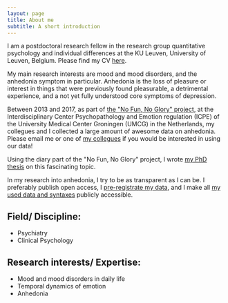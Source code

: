 ```yaml
---
layout: page
title: About me
subtitle: A short introduction
---
```


I am a postdoctoral research fellow in the research group quantitative psychology and individual differences at the KU Leuven, University of Leuven, Belgium. Please find my CV [here](https://heiningave.github.io/CV/).

My main research interests are mood and mood disorders, and the anhedonia symptom in particular. Anhedonia is the loss of pleasure or interest in things that were previously found pleasurable, a detrimental experience, and a not yet fully understood core symptoms of depression.

Between 2013 and 2017, as part of [the "No Fun, No Glory" project](https://nofunnoglory.nl/en), at the Interdisciplinary Center Psychopathology and Emotion regulation (ICPE) of the University Medical Center Groningen (UMCG) in the Netherlands, my collegues and I collected a large amount of awesome data on anhedonia. Please email me or one of [my collegues](https://nofunnoglory.nl/en/research-group) if you would be interested in using our data!

Using the diary part of the "No Fun, No Glory" project, I wrote [my PhD thesis](https://docs.wixstatic.com/ugd/c22377_f6d9d466111c42e8a75ce6c4cbced4a7.pdf) on this fascinating topic. 

In my research into anhedonia, I try to be as transparent as I can be. I preferably publish open access, I [pre-registrate my data](https://osf.io/7n4qu/), and I make all [my used data and syntaxes](https://osf.io/k7rfu/) publicly accessible.

## Field/ Discipline:

- Psychiatry
- Clinical Psychology

## Research interests/ Expertise:

- Mood and mood disorders in daily life
- Temporal dynamics of emotion
- Anhedonia

